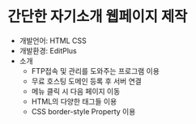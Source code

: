 # 간단한 자기소개 웹페이지 제작
- 개발언어: HTML CSS
- 개발환경: EditPlus
- 소개
  - FTP접속 및 관리를 도와주는 프로그램 이용
  - 무료 호스팅 도메인 등록 후 서버 연결
  - 메뉴 클릭 시 다음 페이지 이동
  - HTML의 다양한 태그들 이용
  - CSS border-style Property 이용
